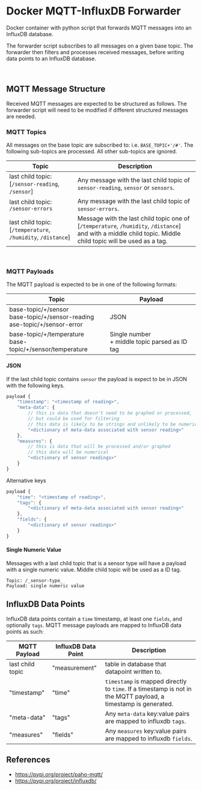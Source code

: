 # Docker MQTT-InfluxDB Forwarder

Docker container with python script that forwards MQTT messages into an InfluxDB database.

The forwarder script subscribes to all messages on a given base topic. The forwarder then filters and processes received messages, before writing data points to an InfluxDB database.

<br />

## MQTT Message Structure

Received MQTT messages are expected to be structured as follows. The forwarder script will need to be modified if different structured messages are needed.

### MQTT Topics

All messages on the base topic are subscribed to: i.e. `BASE_TOPIC+'/#'`. The following sub-topics are processed. All other sub-topics are ignored.

| Topic | Description |
| --- | --- |
| last child topic: [`/sensor-reading`, `/sensor`] | Any message with the last child topic of `sensor-reading`, `sensor` or `sensors`. |
| last child topic: `/sensor-errors` | Any message with the last child topic of `sensor-errors`. |
| last child topic: [`/temperature`, `/humidity`, `/distance`] | Message with the last child topic one of [`/temperature`, `/humidity`, `/distance`] and with a middle child topic. Middle child topic will be used as a tag. |

<br />

### MQTT Payloads

The MQTT payload is expected to be in one of the following formats:

| Topic | Payload |
| --- | --- |
| base-topic/+/sensor<br>base-topic/+/sensor-reading<br>ase-topic/+/sensor-error | JSON |
| base-topic/+/temperature<br>base-topic/+/sensor/temperature | Single number<br>+ middle topic parsed as ID tag |



#### JSON

If the last child topic contains `sensor` the payload is expect to be in JSON with the following keys.

```js
payload {
    "timestamp": "<timestamp of reading>",
    "meta-data": {
        // this is data that doesn't need to be graphed or processed,
        // but could be used for filtering
        // this data is likely to be strings and unlikely to be numerical
        "<dictionary of meta-data associated with sensor reading>"
    },
    "measures": {
        // this is data that will be processed and/or graphed
        // this data will be numerical
        "<dictionary of sensor readings>"
    }
}
```

Alternative keys

```js
payload {
    "time": "<timestamp of reading>",
    "tags": {
        "<dictionary of meta-data associated with sensor reading>"
    },
    "fields": {
        "<dictionary of sensor readings>"
    }
}
```

#### Single Numeric Value

Messages with a last child topic that is a sensor type will have a payload with a single numeric value. Middle child topic will be used as a ID tag.

```
Topic: /_sensor-type_
Payload: single numeric value
```

## InfluxDB Data Points

InfluxDB data points contain a `time` timestamp, at least one `fields`, and optionally `tags`. MQTT message payloads are mapped to InfluxDB data points as such:

| MQTT Payload | InfluxDB Data Point | Description |
| --- | --- | --- |
| last child topic | "measurement" | table in database that datapoint written to. |
| "timestamp" | "time"| `timestamp` is mapped directly to `time`. If a timestamp is not in the MQTT payload, a timestamp is generated. |
| "meta-data" | "tags" | Any `meta-data` key:value pairs are mapped to influxdb `tags`. |
| "measures" | "fields" | Any `measures` key:value pairs are mapped to influxdb `fields`. |


## References

- https://pypi.org/project/paho-mqtt/
- https://pypi.org/project/influxdb/
